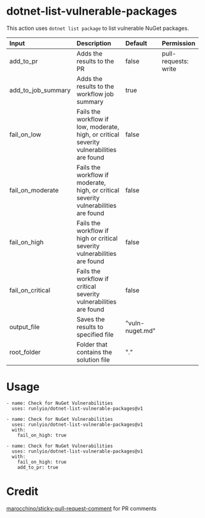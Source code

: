 # dotnet-list-vulnerable-packages

This action uses `dotnet list package` to list vulnerable NuGet packages.

| Input | Description | Default | Permission |
| :- | :- | :- | :- |
| add_to_pr | Adds the results to the PR | false | pull-requests: write |
| add_to_job_summary | Adds the results to the workflow job summary | true | |
| fail_on_low | Fails the workflow if low, moderate, high, or critical severity vulnerabilities are found | false | |
| fail_on_moderate | Fails the workflow if moderate, high, or critical severity vulnerabilities are found | false | |
| fail_on_high | Fails the workflow if high or critical severity vulnerabilities are found | false | |
| fail_on_critical | Fails the workflow if critical severity vulnerabilities are found | false | |
| output_file | Saves the results to specified file | "vuln-nuget.md" | |
| root_folder | Folder that contains the solution file | "." | |

# Usage
```
- name: Check for NuGet Vulnerabilities
  uses: runlyio/dotnet-list-vulnerable-packages@v1
```
```
- name: Check for NuGet Vulnerabilities
  uses: runlyio/dotnet-list-vulnerable-packages@v1
  with:
    fail_on_high: true
```
```
- name: Check for NuGet Vulnerabilities
  uses: runlyio/dotnet-list-vulnerable-packages@v1
  with:
    fail_on_high: true
    add_to_pr: true
```

# Credit
[marocchino/sticky-pull-request-comment](marocchino/sticky-pull-request-comment) for PR comments
